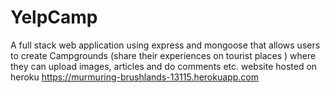 # YelpCamp
A full stack web application using express and mongoose that allows users to create Campgrounds (share their experiences on tourist places ) where they can upload images, articles and do comments etc. 
website hosted on heroku  https://murmuring-brushlands-13115.herokuapp.com
